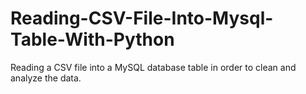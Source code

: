 # Reading-CSV-File-Into-Mysql-Table-With-Python
Reading a CSV file into a MySQL database table in order to clean and analyze the data.
